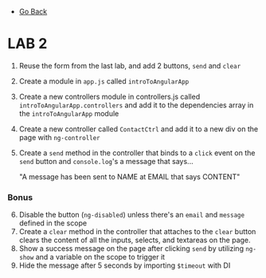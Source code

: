 * [Go Back](../index.html)

# LAB 2

1. Reuse the form from the last lab, and add 2 buttons, `send` and `clear`
2. Create a module in `app.js` called `introToAngularApp`
3. Create a new controllers module in controllers.js called `introToAngularApp.controllers` and add it to the dependencies array in the `introToAngularApp` module
4. Create a new controller called `ContactCtrl` and add it to a new div on the page with `ng-controller`
5. Create a `send` method in the controller that binds to a `click` event on the `send` button and `console.log`'s a message that says...

    "A message has been sent to NAME at EMAIL that says CONTENT"
 
### Bonus    

6. Disable the button (`ng-disabled`) unless there's an `email` and `message` defined in the scope    
7. Create a `clear` method in the controller that attaches to the `clear` button clears the content of all the inputs, selects, and textareas on the page.
8. Show a success message on the page after clicking `send` by utilizing `ng-show` and a variable on the scope to trigger it
9. Hide the message after 5 seconds by importing `$timeout` with DI